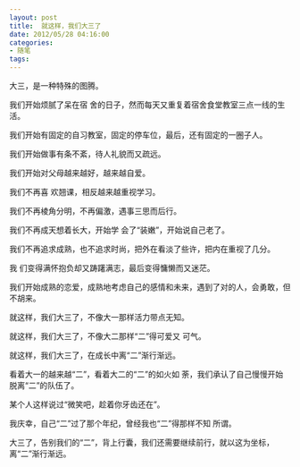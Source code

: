 ```yaml
---
layout: post
title:  就这样，我们大三了 
date: 2012/05/28 04:16:00
categories: 
- 随笔
tags: 
---
```


大三，是一种特殊的图腾。

我们开始烦腻了呆在宿 舍的日子，然而每天又重复着宿舍食堂教室三点一线的生活。

我们开始有固定的自习教室，固定的停车位，最后，还有固定的一圈子人。

我们开始做事有条不紊，待人礼貌而又疏远。

我们开始对父母越来越好，越来越自爱。

我们不再喜 欢翘课，相反越来越重视学习。

我们不再棱角分明，不再偏激，遇事三思而后行。

我们不再成天想着长大，开始学 会了“装嫩”，开始说自己老了。

我们不再追求成熟，也不追求时尚，把外在看淡了些许，把内在重视了几分。

我 们变得满怀抱负却又踌躇满志，最后变得慵懒而又迷茫。

我们开始成熟的恋爱，成熟地考虑自己的感情和未来，遇到了对的人，会勇敢，但 不胡来。

就这样，我们大三了，不像大一那样活力带点无知。

就这样，我们大三了，不像大二那样“二”得可爱又 可气。

就这样，我们大三了，在成长中离“二”渐行渐远。

看着大一的越来越“二”，看着大二的“二”的如火如 荼，我们承认了自己慢慢开始脱离“二”的队伍了。

某个人这样说过“微笑吧，趁着你牙齿还在”。

我庆幸，自己“二”过了那个年纪，曾经我也“二”得那样不知 所谓。

大三了，告别我们的“二”，背上行囊，我们还需要继续前行，就以这为坐标，离“二”渐行渐远。


